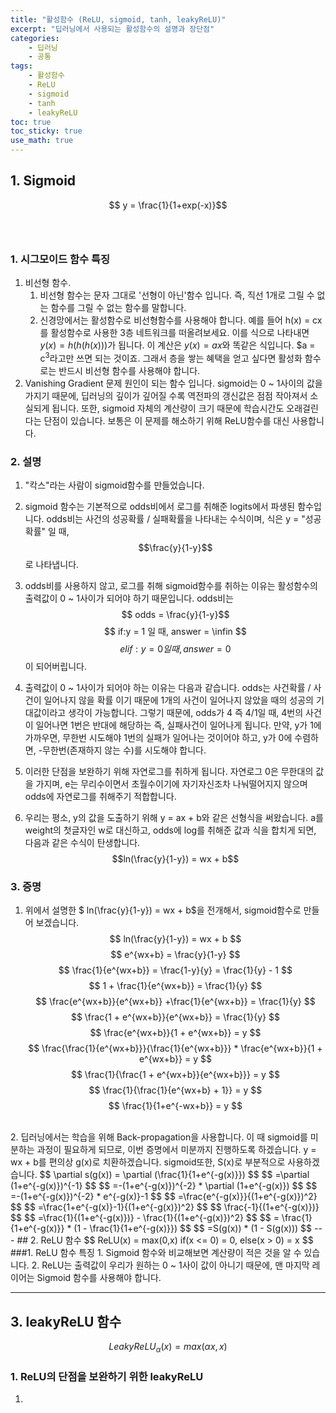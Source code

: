 ```yaml
---
title: "활성함수 (ReLU, sigmoid, tanh, leakyReLU)"
excerpt: "딥러닝에서 사용되는 활성함수의 설명과 장단점"
categories:
    - 딥러닝
    - 공통
tags:
    - 활성함수
    - ReLU
    - sigmoid
    - tanh
    - leakyReLU
toc: true
toc_sticky: true
use_math: true
---
```


## 1. Sigmoid<br/>
$$ y = \frac{1}{1+exp(-x)}$$<br/>
<br/>

### 1. 시그모이드 함수 특징
1. 비선형 함수.
    1. 비선형 함수는 문자 그대로 '선형이 아닌'함수 입니다. 즉, 직선 1개로 그릴 수 없는 함수를 그릴 수 없는 함수를 말합니다.<br/>
    2. 신경망에서는 활성함수로 비선형함수를 사용해야 합니다. 예를 들어 h(x) = cx를 활성함수로 사용한 3층 네트워크를 떠올려보세요. 이를 식으로 나타내면 $y(x) = h(h(h(x)))$가 됩니다. 이 계산은 $y(x) = ax$와 똑같은 식입니다. $a = c<sup>3</sup>라고만 쓰면 되는 것이죠. 그래서 층을 쌓는 혜택을 얻고 싶다면 활성화 함수로는 반드시 비선형 함수를 사용해야 합니다.<br/>
2. Vanishing Gradient 문제 원인이 되는 함수 입니다. sigmoid는 0 ~ 1사이의 값을 가지기 때문에, 딥러닝의 깊이가 깊어질 수록 역전파의 갱신값은 점점 작아져서 소실되게 됩니다. 또한, sigmoid 자체의 계산량이 크기 때문에 학습시간도 오래걸린다는 단점이 있습니다. 보통은 이 문제를 해소하기 위해 ReLU함수를 대신 사용합니다.

### 2. 설명
1. "칵스"라는 사람이 sigmoid함수를 만들었습니다.

2. sigmoid 함수는 기본적으로 odds비에서 로그를 취해준 logits에서 파생된 함수입니다. odds비는 사건의 성공확률 / 실패확률을 나타내는 수식이며, 식은 y = "성공확률" 일 때, $$\frac{y}{1-y}$$
로 나타냅니다.
3. odds비를 사용하지 않고, 로그를 취해 sigmoid함수를 취하는 이유는 활성함수의 출력값이 0 ~ 1사이가 되어야 하기 때문입니다. odds비는 
$$ odds = \frac{y}{1-y}$$ 
$$ if:y = 1 일 때, answer = \infin $$
$$ elif : y = 0 일 때, answer = 0$$
이 되어버립니다.
4. 출력값이 0 ~ 1사이가 되어야 하는 이유는 다음과 같습니다. odds는 사건확률 / 사건이 일어나지 않을 확률 이기 때문에 1개의 사건이 일어나지 않았을 때의 성공의 기대값이라고 생각이 가능합니다. 그렇기 때문에, odds가 4 즉 4/1일 때, 4번의 사건이 일어나면 1번은 반대에 해당하는 즉, 실패사건이 일어나게 됩니다. 만약, y가 1에 가까우면, 무한번 시도해야 1번의 실패가 일어나는 것이어야 하고, y가 0에 수렴하면, -무한번(존재하지 않는 수)를 시도해야 합니다.
5. 이러한 단점을 보완하기 위해 자연로그를 취하게 됩니다. 자연로그 0은 무한대의 값을 가지며, e는 무리수이면서 초월수이기에 자기자신조차 나눠떨어지지 않으며 odds에 자연로그를 취해주기 적합합니다.
6. 우리는 평소, y의 값을 도출하기 위해 y = ax + b와 같은 선형식을 써왔습니다. a를 weight의 첫글자인 w로 대신하고, odds에 log를 취해준 값과 식을 합치게 되면, 다음과 같은 수식이 탄생합니다. 
$$ln(\frac{y}{1-y}) = wx + b$$

### 3. 증명
1. 위에서 설명한 $ ln(\frac{y}{1-y}) = wx + b$을 전개해서, sigmoid함수로 만들어 보겠습니다.
$$
ln(\frac{y}{1-y}) = wx + b
$$
$$
 e^{wx+b} = \frac{y}{1-y}
$$
$$
  \frac{1}{e^{wx+b}} = \frac{1-y}{y} = \frac{1}{y} - 1
$$
$$
 1 + \frac{1}{e^{wx+b}} = \frac{1}{y}
$$
$$
\frac{e^{wx+b}}{e^{wx+b}} +\frac{1}{e^{wx+b}} = \frac{1}{y}
$$
$$
\frac{1 + e^{wx+b}}{e^{wx+b}} = \frac{1}{y}
$$
$$
\frac{e^{wx+b}}{1 + e^{wx+b}} = y 
$$
$$
\frac{\frac{1}{e^{wx+b}}}{\frac{1}{e^{wx+b}}} * \frac{e^{wx+b}}{1 + e^{wx+b}} = y 
$$
$$
\frac{1}{\frac{1 + e^{wx+b}}{e^{wx+b}}} = y
$$
$$
\frac{1}{\frac{1}{e^{wx+b} + 1}} = y
$$
$$
\frac{1}{1+e^{-wx+b}} = y
$$
<br/>
2. 딥러닝에서는 학습을 위해 Back-propagation을 사용합니다. 이 때 sigmoid를 미분하는 과정이 필요하게 되므로, 이번 증명에서 미분까지 진행하도록 하겠습니다. y = wx + b를 편의상 g(x)로 치환하겠습니다.
sigmoid또한, S(x)로 부분적으로 사용하겠습니다.
$$
\partial s(g(x)) = \partial (\frac{1}{1+e^{-g(x)}})
$$
$$
=\partial (1+e^{-g(x)})^{-1}
$$
$$
=-(1+e^{-g(x)})^{-2} * \partial (1+e^{-g(x)})
$$
$$
=-(1+e^{-g(x)})^{-2} * e^{-g(x)}-1
$$
$$
=\frac{e^{-g(x)}}{(1+e^{-g(x)})^2}
$$
$$
=\frac{1+e^{-g(x)}-1}{(1+e^{-g(x)})^2}
$$
$$
\frac{-1}{(1+e^{-g(x)})}
$$
$$
=\frac{1}{(1+e^{-g(x)})} - \frac{1}{(1+e^{-g(x)})^2}
$$
$$
= \frac{1}{1+e^{-g(x)}} * (1 - \frac{1}{1+e^{-g(x)}})
$$
$$
=S(g(x)) * (1 - S(g(x)))
$$
---
## 2. ReLU 함수
$$
ReLU(x) = max(0,x) if(x <= 0) = 0, else(x > 0) = x
$$
###1. ReLU 함수 특징
1. Sigmoid 함수와 비교해보면 계산량이 적은 것을 알 수 있습니다.
2. ReLU는 출력값이 우리가 원하는 0 ~ 1사이 값이 아니기 때문에, 맨 마지막 레이어는 Sigmoid 함수를 사용해야 합니다.

---
## 3. leakyReLU 함수
$$
LeakyReLU_\alpha(x) = max(\alpha x, x)
$$
### 1. ReLU의 단점을 보완하기 위한 leakyReLU
1. 
